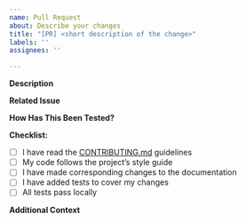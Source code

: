 ```yaml
---
name: Pull Request
about: Describe your changes
title: "[PR] <short description of the change>"
labels: ''
assignees: ''

---
```


**Description**

<!-- Provide a short summary explaining **what** was changed and **why**.
Include motivation, design decisions, or background if needed. -->

**Related Issue**

<!-- Link to the issue(s) this PR addresses. Example:
Closes #123
Fixes #456
-->

**How Has This Been Tested?**

<!-- Explain how the changes were verified.
Include information such as:
- Manual testing scenarios
- Unit/integration tests -->

**Checklist:**
- [ ] I have read the [CONTRIBUTING.md](CONTRIBUTING.md) guidelines
- [ ] My code follows the project’s style guide
- [ ] I have made corresponding changes to the documentation
- [ ] I have added tests to cover my changes
- [ ] All tests pass locally

**Additional Context**

<!-- Add any other context about the pull request here. -->
